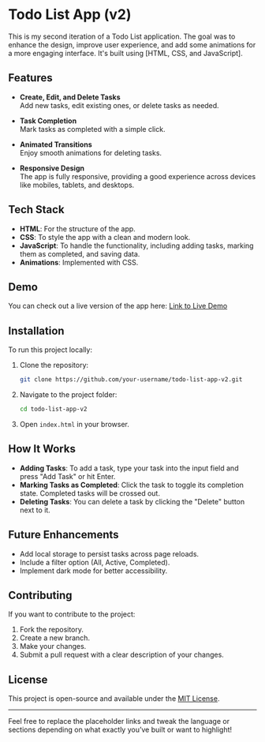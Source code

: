 # Todo List App (v2)

This is my second iteration of a Todo List application. The goal was to enhance the design, improve user experience, and add some animations for a more engaging interface. It's built using [HTML, CSS, and JavaScript].

## Features

- **Create, Edit, and Delete Tasks**  
  Add new tasks, edit existing ones, or delete tasks as needed.
  
- **Task Completion**  
  Mark tasks as completed with a simple click.

- **Animated Transitions**  
  Enjoy smooth animations for deleting tasks.

- **Responsive Design**  
  The app is fully responsive, providing a good experience across devices like mobiles, tablets, and desktops.

## Tech Stack

- **HTML**: For the structure of the app.
- **CSS**: To style the app with a clean and modern look.
- **JavaScript**: To handle the functionality, including adding tasks, marking them as completed, and saving data.
- **Animations**: Implemented with CSS.

## Demo

You can check out a live version of the app here: [Link to Live Demo](#)

## Installation

To run this project locally:

1. Clone the repository:
   ```bash
   git clone https://github.com/your-username/todo-list-app-v2.git
   ```

2. Navigate to the project folder:
   ```bash
   cd todo-list-app-v2
   ```

3. Open `index.html` in your browser.

## How It Works

- **Adding Tasks**: To add a task, type your task into the input field and press "Add Task" or hit Enter.
- **Marking Tasks as Completed**: Click the task to toggle its completion state. Completed tasks will be crossed out.
- **Deleting Tasks**: You can delete a task by clicking the "Delete" button next to it.

## Future Enhancements

- Add local storage to persist tasks across page reloads.
- Include a filter option (All, Active, Completed).
- Implement dark mode for better accessibility.

## Contributing

If you want to contribute to the project:

1. Fork the repository.
2. Create a new branch.
3. Make your changes.
4. Submit a pull request with a clear description of your changes.

## License

This project is open-source and available under the [MIT License](LICENSE).

---

Feel free to replace the placeholder links and tweak the language or sections depending on what exactly you’ve built or want to highlight!